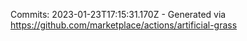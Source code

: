 Commits: 2023-01-23T17:15:31.170Z - Generated via https://github.com/marketplace/actions/artificial-grass
<br>
